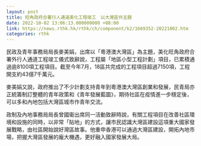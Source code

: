 ```yaml
---
layout: post
title: 旺角政府合署行人通道美化工程竣工　以大灣區作主題
date: 2022-10-02 13:06:13.000000000 +08:00
link: https://news.rthk.hk/rthk/ch/component/k2/1669352-20221002.htm
categories: rthk
---
```


民政及青年事務局局長麥美娟，出席以「粵港澳大灣區」為主題，美化旺角政府合署外行人通道工程竣工儀式致辭說，工程屬「地區小型工程計劃」項目，已累積通過逾8100項工程項目。截至今年7月，18區共完成的工程項目超過7150項，工程開支約43億7千萬元。

麥美娟又說，政府推出了不少計劃支持青年到粵港澳大灣區創業和發展，民青局亦正統籌制訂整體的青年政策和《青年發展藍圖》，期待社區在疫情進一步穩定後，可以多和內地包括大灣區城市作青年交流。

政制及內地事務局局長曾國衞出席同一活動致辭時說，有關工程項目在改善社區環境和設施的同時，以非常「貼地」的方式，讓市民認識大灣區建設這項重大國家發展戰略，由社區開始說好灣區故事。他重申香港可以通過大灣區建設，開拓內地市場，把握大灣區發展的龐大機遇，更好融入國家發展大局。
